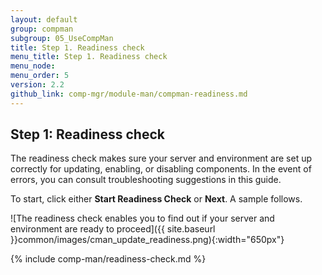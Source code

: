 ```yaml
---
layout: default 
group: compman
subgroup: 05_UseCompMan
title: Step 1. Readiness check
menu_title: Step 1. Readiness check
menu_node: 
menu_order: 5
version: 2.2
github_link: comp-mgr/module-man/compman-readiness.md
---
```


## Step 1: Readiness check
The readiness check makes sure your server and environment are set up correctly for updating, enabling, or disabling components. In the event of errors, you can consult troubleshooting suggestions in this guide.

To start, click either **Start Readiness Check** or **Next**. A sample follows.

![The readiness check enables you to find out if your server and environment are ready to proceed]({{ site.baseurl }}common/images/cman_update_readiness.png){:width="650px"}

{% include comp-man/readiness-check.md %}